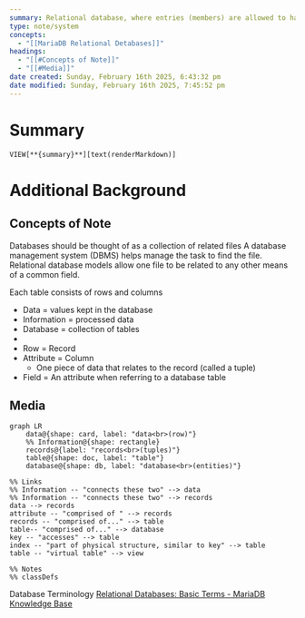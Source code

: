 ```yaml
---
summary: Relational database, where entries (members) are allowed to have multiple owners (owners).
type: note/system
concepts:
  - "[[MariaDB Relational Detabases]]"
headings:
  - "[[#Concepts of Note]]"
  - "[[#Media]]"
date created: Sunday, February 16th 2025, 6:43:32 pm
date modified: Sunday, February 16th 2025, 7:45:52 pm
---
```

# Summary
`VIEW[**{summary}**][text(renderMarkdown)]`

# Additional Background
## Concepts of Note
Databases should be thought of as a collection of related files
A database management system (DBMS) helps manage the task to find the file.
Relational database models allow one file to be related to any other means of a common field.

Each table consists of rows and columns
- Data = values kept in the database
- Information = processed data
- Database = collection of tables
- 
- Row = Record
-  Attribute = Column
	- One piece of data that relates to the record (called a tuple)
- Field = An attribute when referring to a database table

## Media
```mermaid
graph LR
	data@{shape: card, label: "data<br>(row)"}
	%% Information@{shape: rectangle}
	records@{label: "records<br>(tuples)"}
	table@{shape: doc, label: "table"}
	database@{shape: db, label: "database<br>(entities)"}
	
%% Links
%% Information -- "connects these two" --> data
%% Information -- "connects these two" --> records
data --> records
attribute -- "comprised of " --> records
records -- "comprised of..." --> table
table-- "comprised of..." --> database
key -- "accesses" --> table
index -- "part of physical structure, similar to key" --> table
table -- "virtual table" --> view

%% Notes
%% classDefs	
```

Database Terminology
[Relational Databases: Basic Terms - MariaDB Knowledge Base](https://mariadb.com/kb/en/relational-databases-basic-terms/)